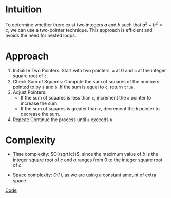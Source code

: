 # Intuition
To determine whether there exist two integers $a$ and $b$ such that $a^2 + b^2 = c$, we can use a two-pointer technique. This approach is efficient and avoids the need for nested loops.

# Approach
1. Initialize Two Pointers: Start with two pointers, `a` at 0 and `b` at the integer square root of `c`.
2. Check Sum of Squares: Compute the sum of squares of the numbers pointed to by `a` and `b`. If the sum is equal to `c`, return `true`.
3. Adjust Pointers:
   - If the sum of squares is less than `c`, increment the `a` pointer to increase the sum.
   - If the sum of squares is greater than `c`, decrement the `b` pointer to decrease the sum.
4. Repeat: Continue the process until `a` exceeds `b`

# Complexity
- Time complexity:
$O(\sqrt{c})$, since the maximum value of $b$ is the integer square root of $c$ and $a$ ranges from 0 to the integer square root of $c$

- Space complexity:
$O(1)$, as we are using a constant amount of extra space.

[Code](./633-Sum-of-Square-Numbers.ts)